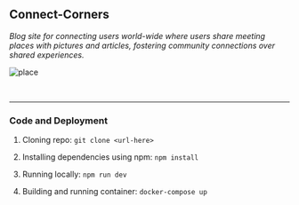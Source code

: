 ## Connect-Corners

_Blog site for connecting users world-wide where users share meeting places with pictures and articles, fostering community connections over shared experiences._

![place](https://source.unsplash.com/random/700×400/?tour)

<br>

<hr>

### Code and Deployment

1. Cloning repo: `git clone <url-here>`

2. Installing dependencies using npm: `npm install`

3. Running locally: `npm run dev`

4. Building and running container: `docker-compose up`
